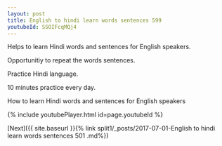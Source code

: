```yaml
---
layout: post
title: English to hindi learn words sentences 599 
youtubeId: SSOIFcqMQj4
---
```

 
 
Helps to learn Hindi words and sentences for English speakers.

Opportunitiy to repeat the words sentences. 

Practice Hindi language. 
 
10 minutes practice every day. 
 
How to learn Hindi words and sentences for English speakers 
 
{% include youtubePlayer.html id=page.youtubeId %}
 
 
[Next]({{ site.baseurl }}{% link  split1/_posts/2017-07-01-English to hindi learn words sentences 501 .md%})
 
